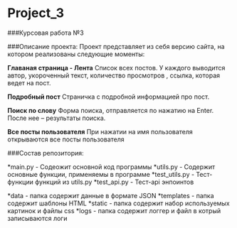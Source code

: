 # Project_3

###Курсовая работа №3 

###Описание проекта:
 Проект представляет из себя версию сайта, на котором реализованы следующие моменты:
 
 **Главаная страница - Лента**
 Список всех постов. У каждого выводится автор, укороченный текст, количество просмотров , ссылка, которая ведет на пост.  
 
 **Подробный пост**
 Страничка с подробной информацией про пост. 
 
 **Поиск по слову**
  Форма поиска, отправляется по нажатию на Enter. После нее – результаты поиска. 
  
 **Все посты пользователя**
  При нажатии на имя пользователя открываются все посты пользователя
  
  ###Состав репозитория:
  
  *main.py - Содеожит основной код программы
  *utils.py - Содержит основные функции, применяемы в программе
  *test_utils.py - Тест-функции функций из utils.py
  *test_api.py - Тест-api энпоинтов
  
  *data - папка содержит данные в формате JSON
  *templates - папка содержит шаблоны HTML
  *static - папка содержит набор используемых картинок и файлы css
  *logs - папка содержит логгер и файл в котрый записываются логи









